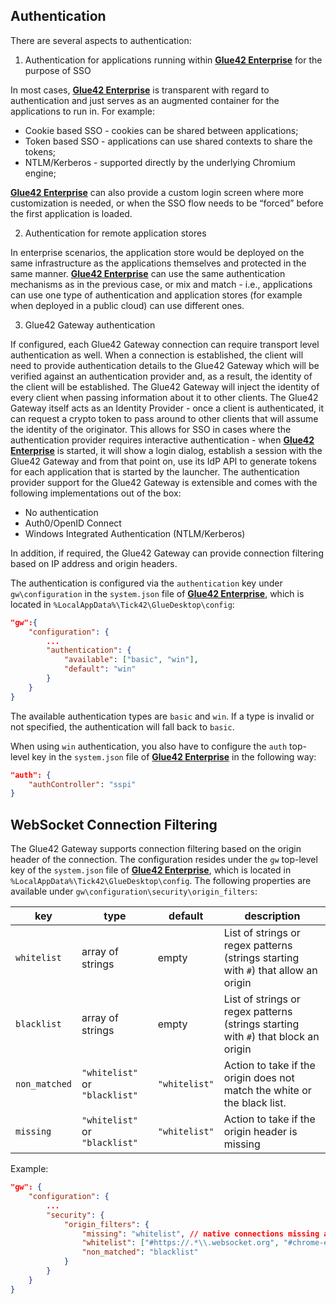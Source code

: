 ## Authentication

There are several aspects to authentication:

1. Authentication for applications running within [**Glue42 Enterprise**](https://glue42.com/enterprise/) for the purpose of SSO

In most cases, [**Glue42 Enterprise**](https://glue42.com/enterprise/) is transparent with regard to authentication and just serves as an augmented container for the applications to run in. For example:
- Cookie based SSO - cookies can be shared between applications;
- Token based SSO - applications can use shared contexts to share the tokens; 
- NTLM/Kerberos - supported directly by the underlying Chromium engine;
                
[**Glue42 Enterprise**](https://glue42.com/enterprise/) can also provide a custom login screen where more customization is needed, or when the SSO flow needs to be “forced” before the first application is loaded.

2. Authentication for remote application stores    
 
In enterprise scenarios, the application store would be deployed on the same infrastructure as the applications themselves and protected in the same manner. [**Glue42 Enterprise**](https://glue42.com/enterprise/) can use the same authentication mechanisms as in the previous case, or mix and match - i.e., applications can use one type of authentication and application stores (for example when deployed in a public cloud)
can use different ones. 
 
3. Glue42 Gateway authentication

If configured, each Glue42 Gateway connection can require transport level authentication as well. When a connection is established, the client will need to provide authentication details to the Glue42 Gateway which will be verified against an authentication provider and, as a result, the identity of the client will be established. The Glue42 Gateway will inject the identity of every client when passing information about it to other clients.
The Glue42 Gateway itself acts as an Identity Provider - once a client is authenticated, it can request a crypto token to pass around to other clients that will assume the identity of the originator. This allows for SSO in cases where the authentication provider requires interactive authentication - when [**Glue42 Enterprise**](https://glue42.com/enterprise/) is started, it will show a login dialog, establish a session with the Glue42 Gateway and from that point on, use its IdP API to generate tokens for each application that is started by the launcher.
The authentication provider support for the Glue42 Gateway is extensible and comes with the following implementations out of the box:
- No authentication
- Auth0/OpenID Connect
- Windows Integrated Authentication (NTLM/Kerberos)
                
In addition, if required, the Glue42 Gateway can provide connection filtering based on IP address and origin headers.

The authentication is configured via the `authentication` key under `gw\configuration` in the `system.json` file of [**Glue42 Enterprise**](https://glue42.com/enterprise/), which is located in `%LocalAppData%\Tick42\GlueDesktop\config`:

```json
"gw":{
    "configuration": {
        ...
        "authentication": {
            "available": ["basic", "win"], 
            "default": "win"
        }
    }
}
```

The available authentication types are `basic` and `win`. If a type is invalid or not specified, the authentication will fall back to `basic`.

When using `win` authentication, you also have to configure the `auth` top-level key in the `system.json` file of [**Glue42 Enterprise**](https://glue42.com/enterprise/) in the following way:

```json
"auth": {
    "authController": "sspi"
}
```

## WebSocket Connection Filtering

The Glue42 Gateway supports connection filtering based on the origin header of the connection. The configuration resides under the `gw` top-level key of the `system.json` file of [**Glue42 Enterprise**](https://glue42.com/enterprise/), which is located in `%LocalAppData%\Tick42\GlueDesktop\config`. The following properties are available under `gw\configuration\security\origin_filters`:

| key        | type    | default | description                   |
|------------|---------|---------|-------------------------------|
| `whitelist` | array of strings  | empty | List of strings or regex patterns (strings starting with `#`) that allow an origin |
| `blacklist`   | array of strings | empty | List of strings or regex patterns (strings starting with `#`) that block an origin |
| `non_matched` | `"whitelist"` or `"blacklist"` | `"whitelist"` | Action to take if the origin does not match the white or the black list. |
| `missing` | `"whitelist"` or `"blacklist"` | `"whitelist"` | Action to take if the origin header is missing |

Example:

```json
"gw": {
    "configuration": {
        ...
        "security": {
            "origin_filters": {
                "missing": "whitelist", // native connections missing an origin header are allowed
                "whitelist": ["#https://.*\\.websocket.org", "#chrome-extension://.*"], // only accept connections from the test site and the chrome extensions
                "non_matched": "blacklist"
            }
        }
    }
}
``` 